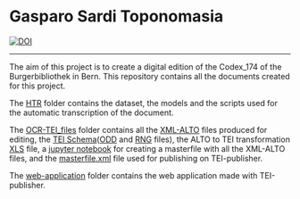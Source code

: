 # Gasparo Sardi Toponomasia
[![DOI](https://zenodo.org/badge/DOI/10.5281/zenodo.7026585.svg)](https://doi.org/10.5281/zenodo.7026585)
**********

The aim of this project is to create a digital edition of the Codex_174 of the Burgerbibliothek in Bern. This repository contains all the documents created for this project. 

The [HTR](https://github.com/PaulineJac/GasparoSardiToponomasia/tree/main/HTR) folder contains the dataset, the models and the scripts used for the automatic transcription of the document. 

The [OCR-TEI_files](https://github.com/PaulineJac/GasparoSardiToponomasia/tree/main/OCR-TEI_files) folder contains all the [XML-ALTO](https://github.com/PaulineJac/GasparoSardiToponomasia/tree/main/OCR-TEI_files/Cod_174) files  produced for editing, the [TEI Schema](https://github.com/PaulineJac/GasparoSardiToponomasia/tree/main/OCR-TEI_files/Schema)([ODD](https://github.com/PaulineJac/GasparoSardiToponomasia/blob/main/OCR-TEI_files/Schema/oddTop.odd) and [RNG](https://github.com/PaulineJac/GasparoSardiToponomasia/blob/main/OCR-TEI_files/Schema/ToponomasiaODD.rng) files), the ALTO to TEI transformation [XLS](https://github.com/PaulineJac/GasparoSardiToponomasia/blob/main/OCR-TEI_files/Alto2tei_Top.xsl) file,  a [jupyter notebook](https://github.com/PaulineJac/GasparoSardiToponomasia/blob/main/OCR-TEI_files/Masterfile.ipynb) for creating a masterfile with all the XML-ALTO files, and the [masterfile.xml](https://github.com/PaulineJac/GasparoSardiToponomasia/tree/main/OCR-TEI_files) file used for publishing on TEI-publisher. 

The [web-application](https://github.com/PaulineJac/GasparoSardiToponomasia/tree/main) folder contains the web application made with TEI-publisher. 

